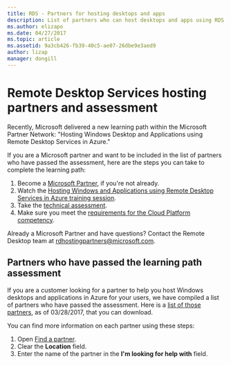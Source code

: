 ```yaml
---
title: RDS - Partners for hosting desktops and apps
description: List of partners who can host desktops and apps using RDS.
ms.author: elizapo
ms.date: 04/27/2017
ms.topic: article
ms.assetid: 9a3cb426-fb39-40c5-ae07-26dbe9e3aed9
author: lizap
manager: dongill
---
```

# Remote Desktop Services hosting partners and assessment

Recently, Microsoft delivered a new learning path within the Microsoft Partner Network: "Hosting Windows Desktop and Applications using Remote Desktop Services in Azure."

If you are a Microsoft partner and want to be included in the list of partners who have passed the assessment, here are the steps you can take to complete the learning path:

1. Become a [Microsoft Partner](https://partner.microsoft.com/), if you're not already.
2. Watch the [Hosting Windows and Applications using Remote Desktop Services in Azure training session](https://mspartnerlp.partner.microsoft.com/LearningPath/LearningPath/DLPaths?trackId=2915&rowId=3603).
3. Take the [technical assessment](https://mspartnerlp.partner.microsoft.com/LearningPath/LearningPath/DLPaths?trackId=1660&rowId=2220&trackPathId=9871).
4. Make sure you meet the [requirements for the Cloud Platform competency](https://partner.microsoft.com/membership/cloud-platform-competency).

Already a Microsoft Partner and have questions? Contact the Remote Desktop team at <rdhostingpartners@microsoft.com>.


## Partners who have passed the learning path assessment

If you are a customer looking for a partner to help you host Windows desktops and applications in Azure for your users, we have compiled a list of partners who have passed the assessment. Here is a [list of those partners](rds-hosting-partners.md), as of 03/28/2017, that you can download.

You can find more information on each partner using these steps:

1. Open [Find a partner](https://partnercenter.microsoft.com/pcv/search).
2. Clear the **Location** field.
3. Enter the name of the partner in the **I'm looking for help with** field.
